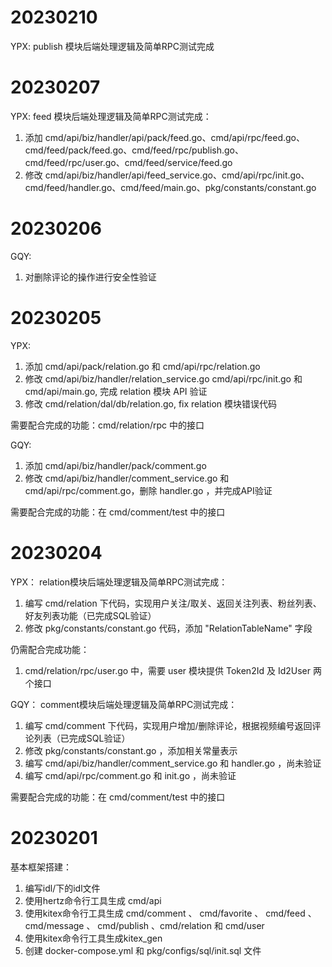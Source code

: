 # 20230210
YPX:
publish 模块后端处理逻辑及简单RPC测试完成

# 20230207
YPX:
feed 模块后端处理逻辑及简单RPC测试完成：
1. 添加 cmd/api/biz/handler/api/pack/feed.go、cmd/api/rpc/feed.go、cmd/feed/pack/feed.go、cmd/feed/rpc/publish.go、cmd/feed/rpc/user.go、cmd/feed/service/feed.go
2. 修改 cmd/api/biz/handler/api/feed_service.go、cmd/api/rpc/init.go、cmd/feed/handler.go、cmd/feed/main.go、pkg/constants/constant.go

# 20230206
GQY:
1. 对删除评论的操作进行安全性验证


# 20230205
YPX:
1. 添加 cmd/api/pack/relation.go 和 cmd/api/rpc/relation.go 
2. 修改 cmd/api/biz/handler/relation_service.go cmd/api/rpc/init.go 和 cmd/api/main.go, 完成 relation 模块 API 验证
3. 修改 cmd/relation/dal/db/relation.go, fix relation 模块错误代码

需要配合完成的功能：cmd/relation/rpc 中的接口

GQY:
1. 添加 cmd/api/biz/handler/pack/comment.go
2. 修改 cmd/api/biz/handler/comment_service.go 和 cmd/api/rpc/comment.go，删除 handler.go ，并完成API验证

需要配合完成的功能：在 cmd/comment/test 中的接口


# 20230204
YPX：
relation模块后端处理逻辑及简单RPC测试完成：
1. 编写 cmd/relation 下代码，实现用户关注/取关、返回关注列表、粉丝列表、好友列表功能（已完成SQL验证）
2. 修改 pkg/constants/constant.go 代码，添加 "RelationTableName" 字段

仍需配合完成功能：
1. cmd/relation/rpc/user.go 中，需要 user 模块提供 Token2Id 及 Id2User 两个接口

GQY：
comment模块后端处理逻辑及简单RPC测试完成：
1. 编写 cmd/comment 下代码，实现用户增加/删除评论，根据视频编号返回评论列表（已完成SQL验证）
2. 修改 pkg/constants/constant.go ，添加相关常量表示
3. 编写 cmd/api/biz/handler/comment_service.go 和 handler.go ，尚未验证
4. 编写 cmd/api/rpc/comment.go 和 init.go ，尚未验证

需要配合完成的功能：在 cmd/comment/test 中的接口


# 20230201
基本框架搭建：
1. 编写idl/下的idl文件
2. 使用hertz命令行工具生成 cmd/api
3. 使用kitex命令行工具生成 cmd/comment 、 cmd/favorite 、 cmd/feed 、 cmd/message 、 cmd/publish 、cmd/relation 和 cmd/user
4. 使用kitex命令行工具生成kitex_gen
5. 创建 docker-compose.yml 和 pkg/configs/sql/init.sql 文件